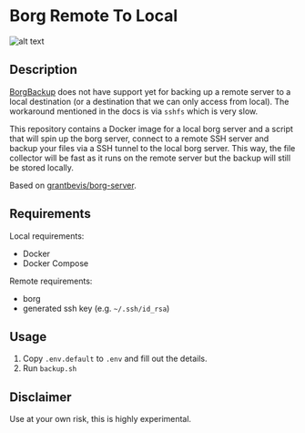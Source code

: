 # Borg Remote To Local
![alt text](https://borgbackup.readthedocs.io/en/stable/_static/logo.png "Borgbackup")

## Description

[BorgBackup](https://github.com/borgbackup) does not have support yet for
backing up a remote server to a local destination (or a destination that we can
only access from local). The workaround mentioned in the docs is via `sshfs`
which is very slow.

This repository contains a Docker image for a local borg server and a script
that will spin up the borg server, connect to a remote SSH server and backup
your files via a SSH tunnel to the local borg server. This way, the file
collector will be fast as it runs on the remote server but the backup will
still be stored locally.

Based on [grantbevis/borg-server](https://github.com/grantbevis/borg-server).

## Requirements

Local requirements:

 * Docker
 * Docker Compose

Remote requirements:

 * borg
 * generated ssh key (e.g. `~/.ssh/id_rsa`)

## Usage

 1. Copy `.env.default` to `.env` and fill out the details.
 2. Run `backup.sh`

## Disclaimer

Use at your own risk, this is highly experimental.
